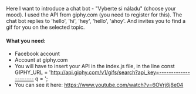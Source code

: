 Here I want to introduce a chat bot - "Vyberte si náladu" (choose your mood). I used the API from giphy.com (you need to register for this). The chat bot replies to 'hello', 'hi', 'hey', 'hello', 'ahoy'. And invites you to find a gif for you on the selected topic.

#### What you need:

* Facebook account
* Account at giphy.com
* You will have to insert your API in the index.js file, in the line const GIPHY_URL = 'http://api.giphy.com/v1/gifs/search?api_key=--------------------- q = ';
* You can see it here: https://www.youtube.com/watch?v=6OVrj6j8e04
